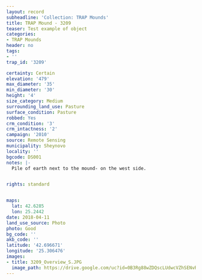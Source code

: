```yaml
---
layout: record
subheadline: 'Collection: TRAP Mounds'
title: TRAP Mound - 3209
teaser: Test example of object
categories:
- TRAP Mounds
header: no
tags:
- ''
trap_id: '3209'

certainty: Certain
elevation: '479'
max_diameter: '35'
min_diameter: '30'
height: '4'
size_category: Medium
surrounding_land_use: Pasture
surface_condition: Pasture
robbed: Yes
crm_condition: '3'
crm_intactness: '2'
campaign: '2010'
source: Remote Sensing
municipality: Sheynovo
locality: ''
bgcode: DS001
notes: |-
  Pile of earth next to the mound- on the west side.


rights: standard


maps:
  lat: 42.6285
  lon: 25.2442
date: 2018-04-11
land_use_source: Photo
photo: Good
bg_code: ''
akb_code: ''
latitude: '42.696671'
longitude: '25.306476'
images:
- title: 3209_Overview_S.JPG
  image_path: https://drive.google.com/uc?id=0B3Rg88wZDQscLUdwcVZhSENvRTg
---
```

